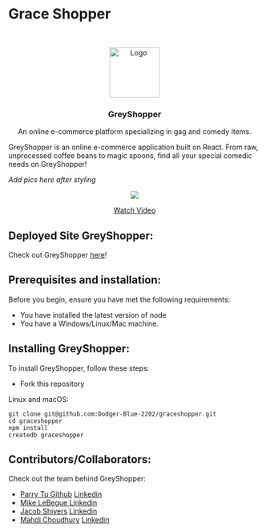 # Grace Shopper

<!--- These are examples. See https://shields.io for others or to customize this set of shields. You might want to include dependencies, project status and licence info here --->

<!-- PROJECT LOGO -->
<br />
<p align="center">
  <a href="https://www.fullstackacademy.com/">
    <img src="https://media.glassdoor.com/sqll/980700/fullstack-academy-squareLogo-1634676275302.png" alt="Logo" width="100" height="100">
  </a>

  <h3 align="center">GreyShopper</h3>

  <p align="center">
    An online e-commerce platform specializing in gag and comedy items.
    <br />

GreyShopper is an online e-commerce application built on React. From raw, unprocessed coffee beans to magic spoons, find all your special comedic needs on GreyShopper!

<!-- PROJECT DEMO GIF, AND IMAGES SHOULD BE PUT HERE -->

_</b> Add pics here after styling_ </b>

<p align=‘center’/>
<p align='center'><a href="https://www.loom.com/share/04d6c8482c7341fb9b423d10f0bea30b"> <img style="max-width:300px" src="https://cdn.loom.com/sessions/thumbnails/04d6c8482c7341fb9b423d10f0bea30b-with-play.gif"> </br> <p align='center'> Watch Video</p> </a> </p>

## Deployed Site GreyShopper:

Check out GreyShopper <a href="https://dodgerblue-graceshopper.herokuapp.com">here</a>!

## Prerequisites and installation:

Before you begin, ensure you have met the following requirements:

- You have installed the latest version of node
- You have a Windows/Linux/Mac machine.

## Installing GreyShopper:

To install GreyShopper, follow these steps:

- Fork this repository

Linux and macOS:

```
git clone git@github.com:Dodger-Blue-2202/graceshopper.git
cd graceshopper
npm install
createdb graceshopper
```

## Contributors/Collaborators:

Check out the team behind GreyShopper:

- [Parry Tu Github](https://github.com/ParryTu) [Linkedin](http://linkedin.com/in/parryt/)
- [Mike LeBegue ](https://github.com/MikeLeBe19)[Linkedin](https://www.linkedin.com/in/mike-lebegue/)
- [Jacob Shivers](https://github.com/jtshivers) [Linkedin](https://www.linkedin.com/in/jacob-shivers/)
- [Mahdi Choudhury](https://github.com/mc5368) [Linkedin](https://www.linkedin.com/in/mahdichoudhury/)
